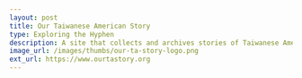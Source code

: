```yaml
---
layout: post
title: Our Taiwanese American Story
type: Exploring the Hyphen
description: A site that collects and archives stories of Taiwanese Americans to preserve a collective history and to foster intergenerational and intercultural communication. The site serves as an archive for stories about the Taiwanese American experience, particularly to remember Taiwan's time in martial law and the White Terror.
image_url: /images/thumbs/our-ta-story-logo.png
ext_url: https://www.ourtastory.org
---
```

